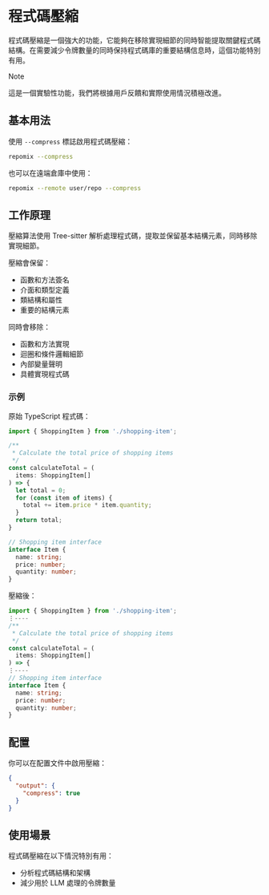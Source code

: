 # 程式碼壓縮
程式碼壓縮是一個強大的功能，它能夠在移除實現細節的同時智能提取關鍵程式碼結構。在需要減少令牌數量的同時保持程式碼庫的重要結構信息時，這個功能特別有用。

> [!NOTE]
> 這是一個實驗性功能，我們將根據用戶反饋和實際使用情況積極改進。

## 基本用法

使用 `--compress` 標誌啟用程式碼壓縮：

```bash
repomix --compress
```

也可以在遠端倉庫中使用：

```bash
repomix --remote user/repo --compress
```

## 工作原理

壓縮算法使用 Tree-sitter 解析處理程式碼，提取並保留基本結構元素，同時移除實現細節。

壓縮會保留：
- 函數和方法簽名
- 介面和類型定義
- 類結構和屬性
- 重要的結構元素

同時會移除：
- 函數和方法實現
- 迴圈和條件邏輯細節
- 內部變量聲明
- 具體實現程式碼

### 示例

原始 TypeScript 程式碼：

```typescript
import { ShoppingItem } from './shopping-item';

/**
 * Calculate the total price of shopping items
 */
const calculateTotal = (
  items: ShoppingItem[]
) => {
  let total = 0;
  for (const item of items) {
    total += item.price * item.quantity;
  }
  return total;
}

// Shopping item interface
interface Item {
  name: string;
  price: number;
  quantity: number;
}
```

壓縮後：

```typescript
import { ShoppingItem } from './shopping-item';
⋮----
/**
 * Calculate the total price of shopping items
 */
const calculateTotal = (
  items: ShoppingItem[]
) => {
⋮----
// Shopping item interface
interface Item {
  name: string;
  price: number;
  quantity: number;
}
```

## 配置

你可以在配置文件中啟用壓縮：

```json
{
  "output": {
    "compress": true
  }
}
```

## 使用場景

程式碼壓縮在以下情況特別有用：
- 分析程式碼結構和架構
- 減少用於 LLM 處理的令牌數量
